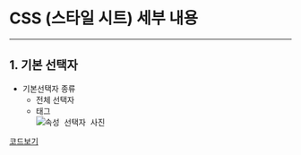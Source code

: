 # CSS (스타일 시트) 세부 내용

---------------------------------
## 1. 기본 선택자 
- 기본선택자 종류
  - 전체 선택자
  - 태그   
<kbd>![속성 선택자 사진](https://user-images.githubusercontent.com/77951835/110290176-ce6bff80-802d-11eb-83a2-6fa76590fd77.JPG)<br></kbd>


[코드보기](https://github.com/guemin96/StudyHtml/blob/main/02_CSS/%EC%86%8D%EC%84%B1%20%EC%84%A0%ED%83%9D%EC%9E%90_test.html)
